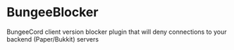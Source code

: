 # BungeeBlocker
BungeeCord client version blocker plugin that will deny connections to your backend (Paper/Bukkit) servers
